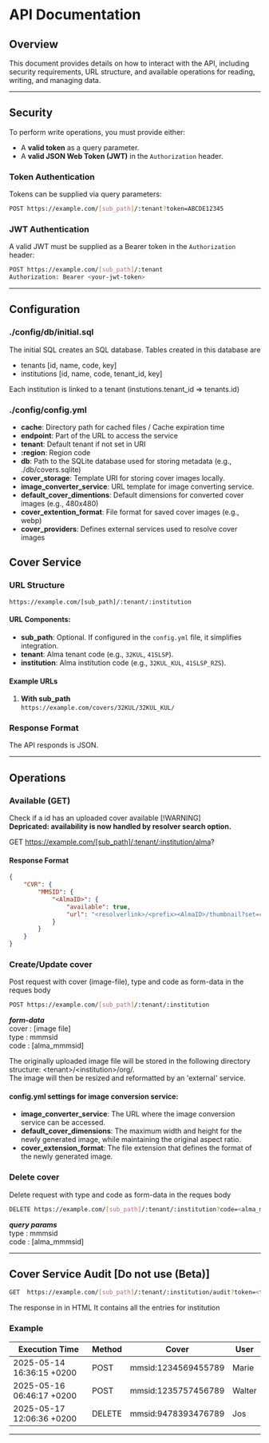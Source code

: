 # API Documentation

## Overview
This document provides details on how to interact with the API, including security requirements, URL structure, and available operations for reading, writing, and managing data.

---

## Security

To perform write operations, you must provide either:
- A **valid token** as a query parameter.
- A **valid JSON Web Token (JWT)** in the `Authorization` header.

### Token Authentication
Tokens can be supplied via query parameters:

```bash
POST https://example.com/[sub_path]/:tenant?token=ABCDE12345
```

### JWT Authentication
A valid JWT must be supplied as a Bearer token in the `Authorization` header:

```bash
POST https://example.com/[sub_path]/:tenant
Authorization: Bearer <your-jwt-token>
```
---

## Configuration
### ./config/db/initial.sql
The initial SQL creates an SQL database.
Tables created in this database are

- tenants [id, name, code, key]
- institutions [id, name, code, tenant_id, key]

Each institution is linked to a tenant (instutions.tenant_id => tenants.id)

### ./config/config.yml
- **cache**: Directory path for cached files / Cache expiration time
- **endpoint**: Part of the URL to access the service 
- **tenant**: Default tenant if not set in URI
- **:region**: Region code
- **db**:  Path to the SQLite database used for storing metadata (e.g., ./db/covers.sqlite)  
- **cover_storage**: Template URI for storing cover images locally. 
- **image_converter_service**: URL template for image converting service.
- **default_cover_dimentions**:  Default dimensions for converted cover images (e.g., 480x480)
- **cover_extention_format**: File format for saved cover images (e.g., webp)
- **cover_providers**: Defines external services used to resolve cover images

## Cover Service

### URL Structure
```plaintext
https://example.com/[sub_path]/:tenant/:institution
```

#### URL Components:
- **sub_path**: Optional. If configured in the `config.yml` file, it simplifies integration.
- **tenant**: Alma tenant code (e.g., `32KUL`, `41SLSP`).
- **institution**: Alma institution code (e.g., `32KUL_KUL`, `41SLSP_RZS`).


#### Example URLs
1. **With sub_path**  
   `https://example.com/covers/32KUL/32KUL_KUL/`  

### Response Format
The API responds is JSON.

---

## Operations
### Available (GET) 
Check if a id has an uploaded cover available
[!WARNING]  
**Depricated: availability is now handled by resolver search option.**

GET https://example.com/[sub_path]/:tenant/:institution/alma<AlmaID>? 

#### Response Format
```json
{
    "CVR": {
        "MMSID": {
            "<AlmaID>": {
                "available": true,
                "url": "<resolverlink>/<prefix><AlmaID>/thumbnail?set=covers"
            }
        }
    }
}
```

### Create/Update cover
Post request with cover (image-file), type and code as form-data in the reques body
```bash
POST https://example.com/[sub_path]/:tenant/:institution 
```
***form-data***  
cover : [image file]  
type : mmmsid    
code : [alma_mmmsid]  

The originally uploaded image file will be stored in the following directory structure: \<tenant>/\<institution>/org/.  
The image will then be resized and reformatted by an 'external' service. 
#### config.yml settings for image conversion service:
- **image_converter_service**: The URL where the image conversion service can be accessed.
- **default_cover_dimensions**: The maximum width and height for the newly generated image, while maintaining the original aspect ratio.
- **cover_extension_format**: The file extension that defines the format of the newly generated image.
### Delete cover
Delete request with type and code as form-data in the reques body
```bash
DELETE https://example.com/[sub_path]/:tenant/:institution?code=<alma_mmmsid>&type=<type> 
```
***query params***  
type : mmmsid   
code : [alma_mmmsid]

---

## Cover Service Audit [Do not use (Beta)]
```bash
GET  https://example.com/[sub_path]/:tenant/:institution/audit?token=<token with admin rights>
```
The response in in HTML
It contains all the entries for institution 


### Example 

| Execution Time            | Method | Cover               | User   |
|---------------------------|--------|---------------------|--------|
| 2025-05-14 16:36:15 +0200 | POST   | mmsid:1234569455789 | Marie  |
| 2025-05-16 06:46:17 +0200 | POST   | mmsid:1235757456789 | Walter |
| 2025-05-17 12:06:36 +0200 | DELETE | mmsid:9478393476789 | Jos    |


---